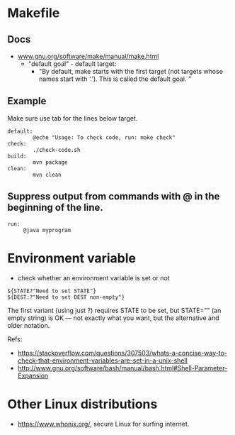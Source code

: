# Makefile
## Docs
* www.gnu.org/software/make/manual/make.html
  * "default goal" - default target: 
    * "By default, make starts with the first target (not targets whose names start with ‘.’). This is called the default goal. "
## Example
Make sure use tab for the lines below target.
```
default:
        @echo "Usage: To check code, run: make check"
check:
        ./check-code.sh
build:
        mvn package
clean:
        mvn clean
```

## Suppress output from commands with @ in the beginning of the line.
```
run:
     @java myprogram
```     

# Environment variable
* check whether an environment variable is set or not
```
${STATE?"Need to set STATE"}
${DEST:?"Need to set DEST non-empty"}
```
The first variant (using just ?) requires STATE to be set, but STATE="" (an empty string) is OK — not exactly what you want, but the alternative and older notation.

Refs:
  * https://stackoverflow.com/questions/307503/whats-a-concise-way-to-check-that-environment-variables-are-set-in-a-unix-shell
  * http://www.gnu.org/software/bash/manual/bash.html#Shell-Parameter-Expansion

# Other Linux distributions
* https://www.whonix.org/, secure Linux for surfing internet.
